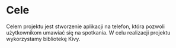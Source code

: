 # Cele #

Celem projektu jest stworzenie aplikacji na telefon, która pozwoli użytkownikom umawiać się na spotkania. W celu realizacji projektu wykorzystamy bibliotekę Kivy.
